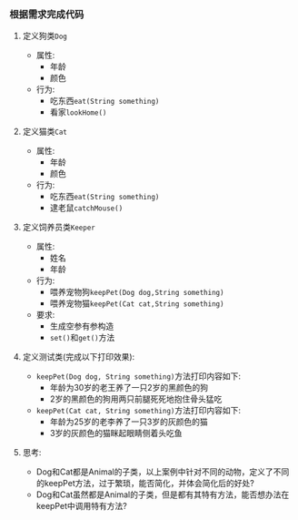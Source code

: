 ### 根据需求完成代码

1. 定义狗类`Dog`
    - 属性:
        - 年龄
        - 颜色
    - 行为:
        - 吃东西`eat(String something)`
        - 看家`lookHome()`

2. 定义猫类`Cat`
    - 属性:
        - 年龄
        - 颜色
    - 行为:
        - 吃东西`eat(String something)`
        - 逮老鼠`catchMouse()`

3. 定义饲养员类`Keeper`
    - 属性:
        - 姓名
        - 年龄
    - 行为:
        - 喂养宠物狗`keepPet(Dog dog,String something)`
        - 喂养宠物猫`keepPet(Cat cat,String something)`
    - 要求:
        - 生成空参有参构造
        - `set()`和`get()`方法
4. 定义测试类(完成以下打印效果):
    - `keepPet(Dog dog, String something)`方法打印内容如下:
        - 年龄为30岁的老王养了一只2岁的黑颜色的狗
        - 2岁的黑颜色的狗用两只前腿死死地抱住骨头猛吃
    - `keepPet(Cat cat, String something)`方法打印内容如下:
        - 年龄为25岁的老李养了一只3岁的灰颜色的猫
        - 3岁的灰颜色的猫眯起眼睛侧着头吃鱼
5. 思考:
    - Dog和Cat都是Animal的子类，以上案例中针对不同的动物，定义了不同的keepPet方法，过于繁琐，能否简化，并体会简化后的好处?
    - Dog和Cat虽然都是Animal的子类，但是都有其特有方法，能否想办法在keepPet中调用特有方法?
